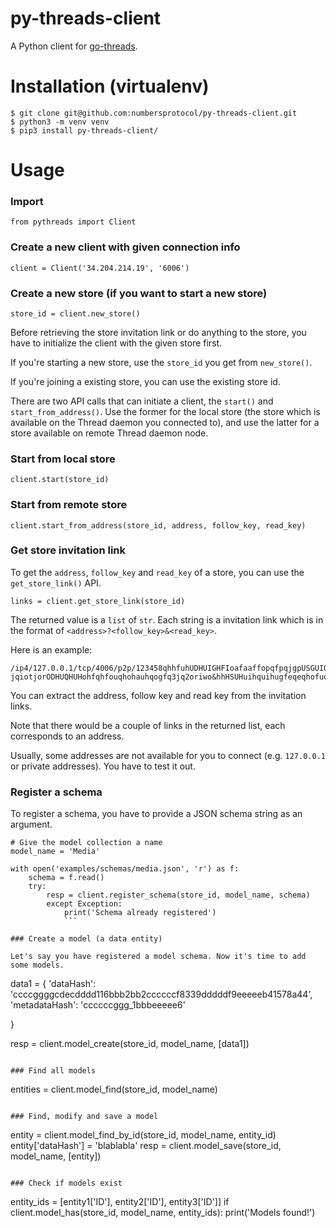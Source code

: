 # py-threads-client

A Python client for [go-threads](https://github.com/textileio/go-threads).

# Installation (virtualenv)

```
$ git clone git@github.com:numbersprotocol/py-threads-client.git
$ python3 -m venv venv
$ pip3 install py-threads-client/
```

# Usage

### Import

```
from pythreads import Client
```

### Create a new client with given connection info

```
client = Client('34.204.214.19', '6006')
```

### Create a new store (if you want to start a new store)

```
store_id = client.new_store()
```

Before retrieving the store invitation link or do anything to the store, you have to initialize the client with the given store first.

If you're starting a new store, use the `store_id` you get from `new_store()`.

If you're joining a existing store, you can use the existing store id.

There are two API calls that can initiate a client, the `start()` and `start_from_address()`. Use the former for the local store (the store which is available on the Thread daemon you connected to), and use the latter for a store available on remote Thread daemon node.

### Start from local store

```
client.start(store_id)
```

### Start from remote store

```
client.start_from_address(store_id, address, follow_key, read_key)
```

### Get store invitation link

To get the `address`, `follow_key` and `read_key` of a store, you can use the `get_store_link()` API.

```
links = client.get_store_link(store_id)
```

The returned value is a `list` of `str`. Each string is a invitation link which is in the format of `<address>?<follow_key>&<read_key>`.

Here is an example:

```
/ip4/127.0.0.1/tcp/4006/p2p/123458qhhfuhUDHUIGHFIoafaaffopqfpqjgpUSGUIOIfjalfjiqgnAHOIHGO/thread/qihoh122hfhwhgueheudsfq8hqHDUAHfhqqioghoqi?jqiotjorODHUQHUHohfqhfouqhohauhqogfq3jq2oriwo&hhHSUHuihquihugfeqeqhofuqhfuhqhfwufhofhqouhfq
```

You can extract the address, follow key and read key from the invitation links.

Note that there would be a couple of links in the returned list, each corresponds to an address.

Usually, some addresses are not available for you to connect (e.g. `127.0.0.1` or private addresses). You have to test it out.

### Register a schema

To register a schema, you have to provide a JSON schema string as an argument.

```
# Give the model collection a name
model_name = 'Media'

with open('examples/schemas/media.json', 'r') as f:
    schema = f.read()
    try:
        resp = client.register_schema(store_id, model_name, schema)
        except Exception:
            print('Schema already registered')
            ```

### Create a model (a data entity)

Let's say you have registered a model schema. Now it's time to add some models.

```
data1 = {
    'dataHash': 'ccccggggcdecdddd116bbb2bb2ccccccf8339dddddf9eeeeeb41578a44',
        'metadataHash': 'ccccccggg_1bbbeeeee6'
        
}

resp = client.model_create(store_id, model_name, [data1])
```

### Find all models

```
entities = client.model_find(store_id, model_name)
```

### Find, modify and save a model

```
entity = client.model_find_by_id(store_id, model_name, entity_id)
entity['dataHash'] = 'blablabla'
resp = client.model_save(store_id, model_name, [entity])
```

### Check if models exist

```
entity_ids = [entity1['ID'], entity2['ID'], entity3['ID']]
if client.model_has(store_id, model_name, entity_ids):
    print('Models found!')
```
